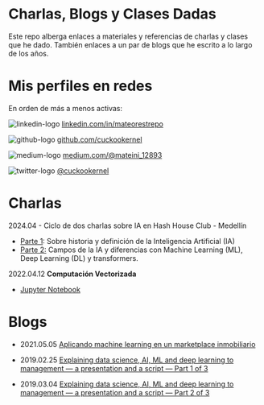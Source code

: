 # Charlas, Blogs y Clases Dadas

Este repo alberga enlaces a materiales y referencias de charlas y clases que he dado. También enlaces a un par de blogs que he escrito a lo largo de los años.


# Mis perfiles en redes

En orden de más a menos activas:

![linkedin-logo](https://static.licdn.com/sc/h/413gphjmquu9edbn2negq413a) [linkedin.com/in/mateorestrepo](https://www.linkedin.com/in/mateorestrepo/)

![github-logo](https://github.githubassets.com/favicons/favicon.png)  [github.com/cuckookernel](https://www.github.com/cuckookernel)

![medium-logo](https://miro.medium.com/v2/1*m-R_BkNf1Qjr1YbyOIJY2w.png) [medium.com/@mateini_12893](https://medium.com/@mateini_12893)

![twitter-logo](https://abs.twimg.com/favicons/twitter.3.ico) [@cuckookernel](https://twitter.com/cuckookernel)

# Charlas

2024.04 - Ciclo de dos charlas sobre IA en Hash House Club - Medellín

- [Parte 1](AI-ML-DL-LLMs-HashHouse/Part1-Historia-Def-IA.md): Sobre historia y definición de la Inteligencia Artificial (IA) 
- [Parte 2:](AI-ML-DL-LLMs-HashHouse/Part2-AI-ML-DL-etc.md) Campos de la IA y diferencias con Machine Learning (ML), Deep Learning (DL) y transformers.  

2022.04.12 **Computación Vectorizada**

- [Jupyter Notebook](https://drive.google.com/drive/u/0/folders/1qdcHaAWT_gqwg0Kxk-o6YtBLicFhp3pT)

# Blogs

- 2021.05.05 [Aplicando machine learning en un marketplace inmobiliario](https://medium.com/building-la-haus/aplicando-machine-learning-en-un-marketplace-inmobiliario-728977347930)


- 2019.02.25 [Explaining data science, AI, ML and deep learning to management — a presentation and a script — Part 1 of 3](https://medium.com/towards-data-science/explaining-data-science-ai-ml-and-deep-learning-to-management-a-presentation-and-a-script-4968491eb1e5)
- 2019.03.04 [Explaining data science, AI, ML and deep learning to management — a presentation and a script — Part 2 of 3](https://medium.com/towards-data-science/explaining-data-science-ai-ml-and-deep-learning-to-management-a-presentation-and-a-script-2f32083ed0a4)
